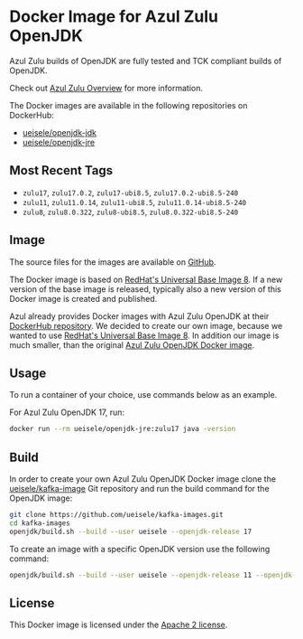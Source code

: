 # Docker Image for Azul Zulu OpenJDK 

Azul Zulu builds of OpenJDK are fully tested and TCK compliant builds of OpenJDK.

Check out [Azul Zulu Overview](https://www.azul.com/downloads/?package=jdk) for more information.

The Docker images are available in the following repositories on DockerHub:

* [ueisele/openjdk-jdk](https://hub.docker.com/repository/docker/ueisele/openjdk-jdk)
* [ueisele/openjdk-jre](https://hub.docker.com/repository/docker/ueisele/openjdk-jre)

## Most Recent Tags

* `zulu17`, `zulu17.0.2`, `zulu17-ubi8.5`, `zulu17.0.2-ubi8.5-240`
* `zulu11`, `zulu11.0.14`, `zulu11-ubi8.5`, `zulu11.0.14-ubi8.5-240`
* `zulu8`, `zulu8.0.322`, `zulu8-ubi8.5`, `zulu8.0.322-ubi8.5-240` 

## Image

The source files for the images are available on [GitHub](https://github.com/ueisele/kafka-images/tree/main/openjdk).

The Docker image is based on [RedHat's Universal Base Image 8](https://catalog.redhat.com/software/containers/ubi8/ubi-minimal/5c359a62bed8bd75a2c3fba8). If a new version of the base image is released, typically also a new version of this Docker image is created and published.

Azul already provides Docker images with Azul Zulu OpenJDK at their [DockerHub repository](https://hub.docker.com/r/azul/zulu-openjdk-centos).
We decided to create our own image, because we wanted to use [RedHat's Universal Base Image 8](https://catalog.redhat.com/software/containers/ubi8/ubi-minimal/5c359a62bed8bd75a2c3fba8).
In addition our image is much smaller, than the original [Azul Zulu OpenJDK Docker image](https://hub.docker.com/r/azul/zulu-openjdk-centos).

## Usage

To run a container of your choice, use commands below as an example.

For Azul Zulu OpenJDK 17, run:

```bash
docker run --rm ueisele/openjdk-jre:zulu17 java -version
```

## Build

In order to create your own Azul Zulu OpenJDK Docker image clone the [ueisele/kafka-image](https://github.com/ueisele/kafka-images) Git repository and run the build command for the OpenJDK image:

```bash
git clone https://github.com/ueisele/kafka-images.git
cd kafka-images
openjdk/build.sh --build --user ueisele --openjdk-release 17
```

To create an image with a specific OpenJDK version use the following command:

```bash
openjdk/build.sh --build --user ueisele --openjdk-release 11 --openjdk-version 11.0.14
```

## License 

This Docker image is licensed under the [Apache 2 license](https://github.com/ueisele/kafka-images/blob/main/LICENSE).